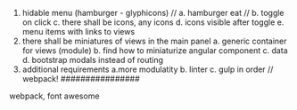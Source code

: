 1. hidable menu (hamburger - glyphicons)
    // a. hamburger eat
    // b. toggle on click
    c. there shall be icons, any icons
    d. icons visible after toggle
    e. menu items with links to views
2. there shall be miniatures of views in the main panel
    a. generic container for views (module)
    b. find how to miniaturize angular component
    c. data
    d. bootstrap modals instead of routing
3. additional requirements 
    a.more modulatity
    b. linter
    c. gulp in order // webpack!
################
<FEATURES>
webpack, font awesome
</FEATURES>